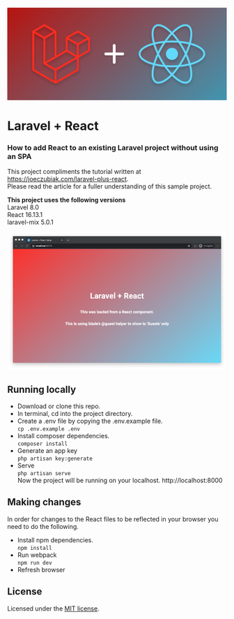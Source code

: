 ![Header image for Laravel + React](/resources/images/laravel-plus-react.png)
# Laravel + React
### How to add React to an existing Laravel project without using an SPA

This project compliments the tutorial written at https://joeczubiak.com/laravel-plus-react.    
Please read the article for a fuller understanding of this sample project.    

**This project uses the following versions**    
Laravel 8.0    
React 16.13.1    
laravel-mix 5.0.1    

![Screenshot of project running](/resources/images/screenshot-laravel-plus-react.png)

## Running locally
* Download or clone this repo.    
* In terminal, cd into the project directory.    
* Create a .env file by copying the .env.example file.    
`cp .env.example .env`    
* Install composer dependencies.    
`composer install`    
* Generate an app key    
`php artisan key:generate`    
* Serve    
`php artisan serve`    
Now the project will be running on your localhost. http://localhost:8000

## Making changes 
In order for changes to the React files to be reflected in your browser you need to do the following.    
* Install npm dependencies.    
`npm install`    
* Run webpack    
`npm run dev`    
* Refresh browser    

## License
Licensed under the [MIT license](https://opensource.org/licenses/MIT).
